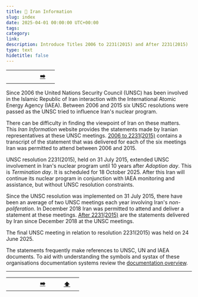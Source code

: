 ```yaml
---
title: 🏡️ Iran Information
slug: index
date: 2025-04-01 00:00:00 UTC+00:00
tags: 
category:
link: 
description: Introduce Titles 2006 to 2231(2015) and After 2231(2015)
type: text
hidetitle: false
---
```


<table><tr>
  <th scope="col" style="width: 50px;"><a href=""></a></th>
  <th scope="col" style="width: 50px;"><a href="/en/statement/introduction/">➡️</a></th>    
</tr></table>

<!-- title: 🏡️ Iran Information -->

Since 2006 the United Nations Security Council (UNSC) has been involved in the Islamic Republic of Iran interaction with the International Atomic Energy Agency (IAEA). Between 2006 and 2015 six UNSC resolutions were passed as the UNSC tried to influence Iran's nuclear program. 

There can be difficulty in finding the viewpoint of Iran on these matters. This *Iran Information* website provides the statements made by Iranian representatives at these UNSC meetings. [2006 to 2231(2015)](/en/statement/introduction/) contains a transcript of the statement that was delivered for each of the six meetings Iran was permitted to attend between 2006 and 2015. 

UNSC resolution 2231(2015), held on 31 July 2015, extended UNSC involvement in Iran's nuclear program until 10 years after *Adoption day*. This is *Termination day*. It is scheduled for 18 October 2025. After this Iran will continue its nuclear program in conjunction with IAEA monitoring and assistance, but without UNSC resolution constraints.

Since the UNSC resolution was implemented on 31 July 2015, there have been an average of two UNSC meetings each year involving Iran's *non-poliferation*. In December 2018 Iran was permitted to attend and deliver a statement at these meetings. [After 2231(2015)](/en/statement1/introduction1/) are the statements delivered by Iran since December 2018 at the UNSC meetings.

The final UNSC meeting in relation to resolution 2231(2015) was held on 24 June 2025.

The statements frequently make references to UNSC, UN and IAEA documents. To aid with understanding the symbols and systax of these organisations documentation systems review the [documentation overview](/en/general/document-primer/).

<hr>
<table><tr>
  <th scope="col" style="width: 50px;"><a href=""></a></th>
  <th scope="col" style="width: 50px;"><a href="/en/statement/introduction/">➡️</a></th>
  <th scope="col" style="width: 50px;"><a href="/en/">⬆️</a></th>      
</tr></table>

